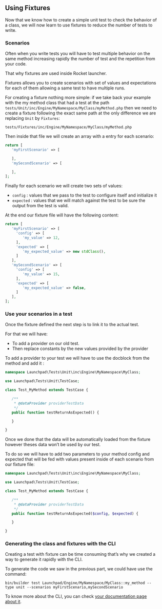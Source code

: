## Using Fixtures

Now that we know how to create a simple unit test to check the behavior of a class, we will now learn to use fixtures to reduce the number of tests to write.

### Scenarios

Often  when you write tests you will have to test multiple behavior on the same method increasing rapidly the number of test and the repetition from your code.

That why fixtures are used inside Rocket launcher. 

Fixtures allows you to create scenarios with set of values and expectations for each of them allowing a same test to have multiple runs. 

For creating a fixture nothing more simple: 
if we take back your example with the my method class that had a test at the path `tests/Unit/inc/Engine/MyNamespace/MyClass/myMethod.php` then we need to create a fixture following the exact same path at the only difference we are replacing `Unit` by `Fixtures`: 

`tests/Fixtures/inc/Engine/MyNamespace/MyClass/myMethod.php`

Then inside that file we will create an array with a entry for each scenario:

```php
return [
   'myFirstScenario' => [

   ],
   'mySecondScenario' => [

   ],
];
```


Finally for each scenario we will create two sets of values:

- `config` : values that we pass to the test to configure itself and initialize it
- `expected` : values that we will match against the test to be sure the output from the test is valid.

At the end our fixture file will have the following content:
```php
return [
   'myFirstScenario' => [
     'config' => [
        'my_value' => 12,
     ],
     'expected' => [
        'my_expected_value' => new stdClass(),
     ]
   ],
   'mySecondScenario' => [
     'config' => [
        'my_value' => 15,
     ],
     'expected' => [
        'my_expected_value' => false,
     ]
   ],
];
```

### Use your scenarios in a test

Once the fixture defined the next step is to link it to the actual test.

For that we will have:

- To add a provider on our old test.
- Then replace constants by the new values provided by the provider

To add a provider to your test we will have to use the docblock from the method and add it :

```php
namespace Launchpad\Tests\Unit\inc\Engine\MyNamespace\MyClass;

use Launchpad\Tests\Unit\TestCase;

class Test_MyMethod extends TestCase {

   /**
    * @dataProvider providerTestData
    */
   public function testReturnAsExpected() {

   }

}
```

Once we done that the data will be automatically loaded from the fixture however theses data won’t be used by our test.

To do so we will have to add two parameters to your method config and expected that will be fed with values present inside of each scenario from our fixture file:

```php
namespace Launchpad\Tests\Unit\inc\Engine\MyNamespace\MyClass;

use Launchpad\Tests\Unit\TestCase;

class Test_MyMethod extends TestCase {

   /**
    * @dataProvider providerTestData
    */
   public function testReturnAsExpected($config, $expected) {

   }

}
```

### Generating the class and fixtures with the CLI

Creating a test with fixture can be time consuming that’s why we created a way to generate it rapidly with the CLI.

To generate the code we saw in the previous part, we could have use the command:

`bin/builder test Launchpad/Engine/MyNamespace/MyClass::my_method --type unit --scenarios myFirstScenario,mySecondScenario`

To know more about the CLI, you can check [your documentation page about it](../cli/index.md).


